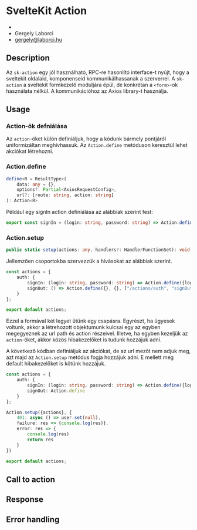 # SvelteKit Action
- 
- Gergely Laborci
- gergely@laborci.hu

## Description

Az `sk-action` egy jól használható, RPC-re hasonlító interface-t nyújt, hogy a sveltekit oldalaid, komponenseid kommunikálhassanak a szerverrel. A `sk-action` a sveltekit formkezelő moduljára épül, de konkrétan a `<form>`-ok használata nélkül. A kommunikációhoz az Axios library-t használja.

## Usage

### Action-ök defniálása

Az `action`-öket külön definiáljuk, hogy a kódunk bármely pontjáról uniformizáltan meghívhassuk.  Az `Action.define` metóduson keresztül lehet akciókat létrehozni.

### Action.define

```ts
define<R = ResultType>(
	data: any = {}, 
   	options?: Partial<AxiosRequestConfig>, 
	url?: [route: string, action: string]
): Action<R>
```

Például egy signIn action definiálása az alábbiak szerint fest:

```ts
export const signIn = (login: string, password: string) => Action.define<boolean>({login, password}, {}, ["/actions/auth", "signIn"])
```

### Action.setup

```ts
public static setup(actions: any, handlers?: HandlerFunctionSet): void
```


Jellemzően csoportokba szervezzük a hívásokat az alábbiak szerint.

```ts
const actions = {
	auth: {
		signIn: (login: string, password: string) => Action.define({login, password}, {}, ["/actions/auth", "signIn"]),
		signOut: () => Action.define({}, {}, ["/actions/auth", "signOut"])
	}
};

export default actions;
```

Ezzel a formával két legyet ütünk egy csapásra. Egyrészt, ha ügyesek voltunk, akkor a létrehozott objektumunk kulcsai egy az egyben megegyeznek az url path és action részeivel. Illetve, ha egyben kezeljük az `action`-öket, akkor közös hibakezelőket is tudunk hozzájuk adni.

A következő kódban definiáljuk az akciókat, de az url mezőt nem adjuk meg, azt majd az `Action.setup` metódus fogja hozzájuk adni. E mellett még default hibakezelőket is kötünk hozzájuk.

```ts
const actions = {
	auth: {
		signIn: (login: string, password: string) => Action.define({login, password}),
		signOut: Action.define
	}
};

Action.setup({actions}, {
	401: async () => user.set(null),
	failure: res => {console.log(res)},
	error: res => {
		console.log(res)
		return res
	}
})

export default actions;
```

## Call to action

## Response

## Error handling